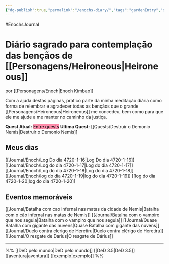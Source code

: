 ```yaml
---
{"dg-publish":true,"permalink":"/enochs-diary/","tags":"gardenEntry","dgHomeLink":true,"dgPassFrontmatter":false}
---
```



#EnochsJournal 
# Diário sagrado para contemplação das bençãos de [[Personagens/Heironeous|Heironeous]]
por [[Personagens/Enoch|Enoch Kimbao]]

Com a ajuda destas páginas, pratico parte da minha meditação diária como forma de relembrar e agradecer todas as bençãos que o grande [[Personagens/Heironeous|Heironeous]] me concedeu, bem como para que ele me ajude a me manter no caminho da justiça.

**Quest Atual:** <mark style="background: #FF5582A6;">Entre quests</mark>
**Ultima Quest:** [[Quests/Destruir o Demonio Nemis|Destruir o Demonio Nemis]] 

## Meus dias
[[Journal/Enoch/Log Do dia 4720-1-16|Log Do dia 4720-1-16]]
[[Journal/Enoch/Log do dia 4720-1-17|Log do dia 4720-1-17]]
[[Journal/Enoch/Log do dia 4720-1-18|Log do dia 4720-1-18]]
[[Journal/Enoch/log do dia 4720-1-19|log do dia 4720-1-19]]
[[log do dia 4720-1-20|log do dia 4720-1-20]]

## Eventos memoráveis
[[Journal/Batalha com cao infernal nas matas da cidade de Nemis|Batalha com o cão infernal nas matas de Nemis]]
[[Journal/Batalha com o vampiro que nos seguia|Batalha com o vampiro que nos seguia]]
[[Journal/Quase Batalha com gigante das nuvens|Quase Batalha com gigante das nuvens]]
[[Journal/Duelo contra clerigo de Heretiru|Duelo contra clérigo de Heretiru]]
[[Journal/O resgate de Darius|O resgate de Dárius]]

---
%%
[[DeD pelo mundo|DeD pelo mundo]] [[DeD 3.5|DeD 3.5]] [[aventura|aventura]] [[exemplo|exemplo]]
%%